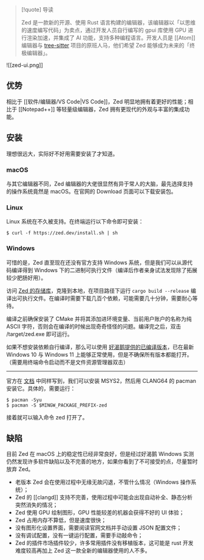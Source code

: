 > [!quote] 导读
> 
> Zed 是一款新的开源、使用 Rust 语言构建的编辑器，该编辑器以「以思维的速度编写代码」为卖点，通过开发人员自行编写的 gpui 库使用 GPU 进行渲染加速，并集成了 AI 功能，支持多种编程语言。开发人员是 [[Atom]] 编辑器与 [tree-sitter](https://github.com/tree-sitter/tree-sitter) 项目的原班人马，他们希望 Zed 能够成为未来的「终极编辑器」。

![[zed-ui.png]]

## 优势

相比于 [[软件/编辑器/VS Code|VS Code]]，Zed 明显地拥有着更好的性能；相比于 [[Notepad++]] 等轻量级编辑器，Zed 拥有更现代的外观与丰富的集成功能。

## 安装

理想很远大，实际好不好用需要安装了才知道。

### macOS

与其它编辑器不同，Zed 编辑器的大佬很显然有异于常人的大脑，最先选择支持的操作系统竟然是 macOS。在官网的 Download 页面可以下载安装包。

### Linux

Linux 系统在不久被支持。在终端运行以下命令即可安装：

```shell
$ curl -f https://zed.dev/install.sh | sh
```

### Windows

可惜的是，Zed 直至现在还没有官方支持 Windows 系统，但是我们可以从源代码编译得到 Windows 下的二进制可执行文件（编译后作者亲身试法发现除了拓展较少肥肠好用）。

访问 [Zed 的存储库](https://github.com/zed-industries/zed/)，克隆到本地，在项目路径下运行 `cargo build --release` 编译出可执行文件。在编译时需要下载几百个依赖，可能需要几十分钟，需要耐心等待。

编译之前确保安装了 CMake 并将其添加进环境变量、当前用户账户的名称为纯 ASCII 字符，否则会在编译的时候出现奇奇怪怪的问题。编译完之后，双击 /target/zed.exe 即可运行。

如果不想安装依赖自行编译，那么可以使用 [好渴鹅提供的已编译版本](https://www.123pan.com/s/OkLLVv-652BH)，已在最新 Windows 10 与 Windows 11 上能够正常使用，但是不确保所有版本都能打开。（需要用终端命令启动而不是文件资源管理器双击）

---

官方在 [文档](https://zed.dev/docs/development/windows) 中同样写到，我们可以安装 MSYS2，然后用 CLANG64 的 pacman 安装它。具体的，需要运行：

```shell
$ pacman -Syu
$ pacman -S $MINGW_PACKAGE_PREFIX-zed
```

接着就可以输入命令 zed 打开了。

## 缺陷

目前 Zed 在 macOS 上的稳定性已经非常良好，但是经过好渴鹅 Windows 实测仍然发现许多软件缺陷以及不完善的地方，如果你看到了不可接受的点，尽量暂时放弃 Zed。

- 老版本 Zed 会在使用过程中无缘无故闪退，不管什么情况（Windows 操作系统）；
- Zed 的 [[clangd]] 支持不完善，使用过程中可能会出现自动补全、静态分析突然消失的情况；
- Zed 使用 GPU 绘制图形，GPU 性能较差的机器会获得不好的 UI 体验；
- Zed 占用内存不算低，但是速度很快；
- 没有图形化设置界面，需要阅读官网文档并手动设置 JSON 配置文件；
- 没有调试配置，没有一键运行配置，需要手动敲命令；
- Zed 的插件市场插件较少，许多常用插件没有移植版本，这可能是 rust 开发难度较高再加上 Zed 这一款全新的编辑器使用的人不多。
